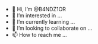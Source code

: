 - 👋 Hi, I’m @B4NDZ1OR
- 👀 I’m interested in ...
- 🌱 I’m currently learning ...
- 💞️ I’m looking to collaborate on ...
- 📫 How to reach me ...

<!---
B4NDZ1OR/B4NDZ1OR is a ✨ special ✨ repository because its `README.md` (this file) appears on your GitHub profile.
You can click the Preview link to take a look at your changes.
--->
